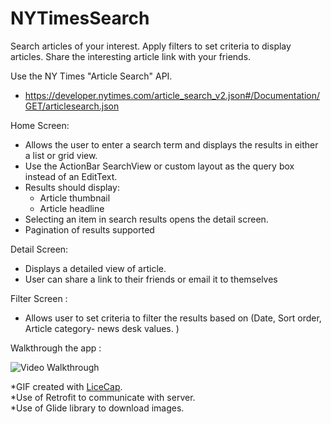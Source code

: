 # NYTimesSearch
Search articles of your interest. Apply filters to set criteria to display articles. 
Share the interesting article link with your friends.

Use the NY Times "Article Search" API.
- https://developer.nytimes.com/article_search_v2.json#/Documentation/GET/articlesearch.json

Home Screen:
- Allows the user to enter a search term and displays the results in either a list or grid view.
- Use the ActionBar SearchView or custom layout as the query box instead of an EditText.
- Results should display:
    - Article thumbnail
    - Article headline
- Selecting an item in search results opens the detail screen.
- Pagination of results supported

Detail Screen:
- Displays a detailed view of article.
- User can share a link to their friends or email it to themselves

Filter Screen :
- Allows user to set criteria to filter the results based on (Date, Sort order, Article category- news desk values. )

Walkthrough the app : 

<img src='http://imgur.com/yIgR8RN.gif' title='Video Walkthrough' width='' alt='Video Walkthrough' />

*GIF created with [LiceCap](http://www.cockos.com/licecap/). <br/>
*Use of Retrofit to communicate with server. <br/>
*Use of Glide library to download images. <br/>
